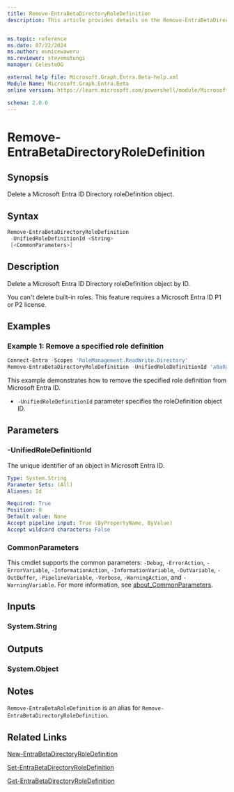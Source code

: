```yaml
---
title: Remove-EntraBetaDirectoryRoleDefinition
description: This article provides details on the Remove-EntraBetaDirectoryRoleDefinition command.


ms.topic: reference
ms.date: 07/22/2024
ms.author: eunicewaweru
ms.reviewer: stevemutungi
manager: CelesteDG

external help file: Microsoft.Graph.Entra.Beta-help.xml
Module Name: Microsoft.Graph.Entra.Beta
online version: https://learn.microsoft.com/powershell/module/Microsoft.Graph.Entra.Beta/Remove-EntraBetaDirectoryRoleDefinition

schema: 2.0.0
---
```


# Remove-EntraBetaDirectoryRoleDefinition

## Synopsis

Delete a Microsoft Entra ID Directory roleDefinition object.

## Syntax

```powershell
Remove-EntraBetaDirectoryRoleDefinition 
 -UnifiedRoleDefinitionId <String> 
 [<CommonParameters>]
```

## Description

Delete a Microsoft Entra ID Directory roleDefinition object by ID.

You can't delete built-in roles. This feature requires a Microsoft Entra ID P1 or P2 license.

## Examples

### Example 1: Remove a specified role definition

```powershell
Connect-Entra -Scopes 'RoleManagement.ReadWrite.Directory'
Remove-EntraBetaDirectoryRoleDefinition -UnifiedRoleDefinitionId 'a0a0a0a0-bbbb-cccc-dddd-e1e1e1e1e1e1'
```

This example demonstrates how to remove the specified role definition from Microsoft Entra ID.

- `-UnifiedRoleDefinitionId` parameter specifies the roleDefinition object ID.

## Parameters

### -UnifiedRoleDefinitionId

The unique identifier of an object in Microsoft Entra ID.

```yaml
Type: System.String
Parameter Sets: (All)
Aliases: Id

Required: True
Position: 0
Default value: None
Accept pipeline input: True (ByPropertyName, ByValue)
Accept wildcard characters: False
```

### CommonParameters

This cmdlet supports the common parameters: `-Debug`, `-ErrorAction`, `-ErrorVariable`, `-InformationAction`, `-InformationVariable`, `-OutVariable`, `-OutBuffer`, `-PipelineVariable`, `-Verbose`, `-WarningAction`, and `-WarningVariable`. For more information, see [about_CommonParameters](https://go.microsoft.com/fwlink/?LinkID=113216).

## Inputs

### System.String

## Outputs

### System.Object

## Notes

`Remove-EntraBetaRoleDefinition` is an alias for `Remove-EntraBetaDirectoryRoleDefinition`.

## Related Links

[New-EntraBetaDirectoryRoleDefinition](New-EntraBetaDirectoryRoleDefinition.md)

[Set-EntraBetaDirectoryRoleDefinition](Set-EntraBetaDirectoryRoleDefinition.md)

[Get-EntraBetaDirectoryRoleDefinition](Get-EntraBetaDirectoryRoleDefinition.md)
